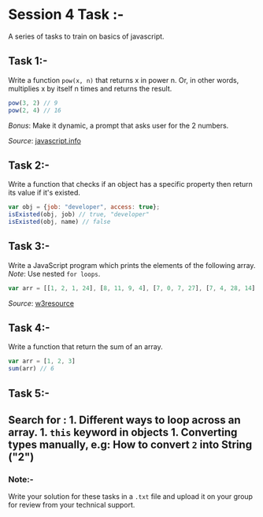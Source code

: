 # Session 4 Task :-
A series of tasks to train on basics of javascript.

## Task 1:-
Write a function `pow(x, n)` that returns x in power n. Or, in other words, multiplies x by itself n times and returns the result.

```javascript
pow(3, 2) // 9
pow(2, 4) // 16
```
_Bonus_: Make it dynamic, a prompt that asks user for the 2 numbers.

_Source_: [javascript.info](http://javascript.info/)

## Task 2:-
Write a function that checks if an object has a specific property then return its value if it's existed.

```javascript
var obj = {job: "developer", access: true};
isExisted(obj, job) // true, "developer"
isExisted(obj, name) // false
```

## Task 3:-
Write a JavaScript program which prints the elements of the following array.
_Note_: Use nested `for loops`.

```javascript
var arr = [[1, 2, 1, 24], [8, 11, 9, 4], [7, 0, 7, 27], [7, 4, 28, 14], [3, 10, 26, 7]];
```
_Source_: [w3resource](https://www.w3resource.com/)

## Task 4:-
Write a function that return the sum of an array.

```javascript
var arr = [1, 2, 3]
sum(arr) // 6
```

## Task 5:-
Search for :
    1. Different ways to loop across an array.
    1. `this` keyword in objects
    1. Converting types manually, e.g: How to convert `2` into String ("2")
---

### Note:-
Write your solution for these tasks in a `.txt` file and upload it on your group for review from your technical support.
